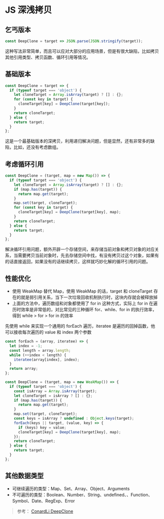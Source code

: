 # JS 深浅拷贝

## 乞丐版本

```js
const DeepClone = target => JSON.parse(JSON.stringify(target));
```

这种写法非常简单，而且可以应对大部分的应用场景，但是有很大缺陷，比如拷贝其他引用类型、拷贝函数、循环引用等情况。

## 基础版本

```js
const DeepClone = target => {
  if (typeof target === 'object') {
    let cloneTarget = Array.isArray(target) ? [] : {};
    for (const key in target) {
      cloneTarget[key] = DeepClone(target[key]);
    }
    return cloneTarget;
  } else {
    return target;
  }
};
```

这是一个最基础版本的深拷贝，利用递归解决问题，但是显然，还有非常多的缺陷，比如，还没有考虑数组。

## 考虑循环引用

```js
const DeepClone = (target, map = new Map()) => {
  if (typeof target === 'object') {
    let cloneTarget = Array.isArray(target) ? [] : {};
    if (map.has(target)) {
      return map.get(target);
    }
    map.set(target, cloneTarget);
    for (const key in target) {
      cloneTarget[key] = DeepClone(target[key], map);
    }
    return cloneTarget;
  } else {
    return target;
  }
};
```

解决循环引用问题，额外开辟一个存储空间，来存储当前对象和拷贝对象的对应关系，当需要拷贝当前对象时，先去存储空间中找，有没有拷贝过这个对象，如果有的话直接返回，如果没有的话继续拷贝，这样就巧妙化解的循环引用的问题。

## 性能优化

- 使用 WeakMap 替代 Map，使用 WeakMap 的话，target 和 cloneTarget 存在的就是弱引用关系，当下一次垃圾回收机制执行时，这块内存就会被释放掉
- 上面的方法中，遍历数组和对象都使用了 for in 这种方式，实际上 for in 在遍历时效率是非常低的，对比常见的三种循环 for、while、for in 的执行效率，得到 while > for > for in 的效率

先使用 while 来实现一个通用的 forEach 遍历，iteratee 是遍历的回掉函数，他可以接收每次遍历的 value 和 index 两个参数

```js
const forEach = (array, iteratee) => {
  let index = -1;
  const length = array.length;
  while (++index < length) {
    iteratee(array[index], index);
  }
  return array;
};
```

```js
const DeepClone = (target, map = new WeakMap()) => {
  if (typeof target === 'object') {
    const isArray = Array.isArray(target);
    let cloneTarget = isArray ? [] : {};
    if (map.has(target)) {
      return map.get(target);
    }
    map.set(target, cloneTarget);
    const keys = isArray ? undefined : Object.keys(target);
    forEach(keys || target, (value, key) => {
      if (keys) key = value;
      cloneTarget[key] = DeepClone(target[key], map);
    });
    return cloneTarget;
  } else {
    return target;
  }
};
```

## 其他数据类型

- 可继续遍历的类型：Map、Set、Array、Object、Arguments
- 不可遍历的类型：Boolean、Number、String、undefined、、Function、Symbol、Date、RegExp、Error

> 参考： [ConardLi DeepClone](https://github.com/ConardLi/ConardLi.github.io/blob/master/demo/deepClone/src/clone_6.js)
